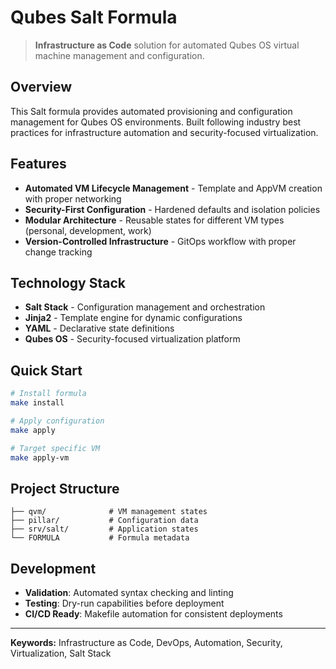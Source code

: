 # Qubes Salt Formula

> **Infrastructure as Code** solution for automated Qubes OS virtual machine management and configuration.

## Overview

This Salt formula provides automated provisioning and configuration management for Qubes OS environments. Built following industry best practices for infrastructure automation and security-focused virtualization.

## Features

- **Automated VM Lifecycle Management** - Template and AppVM creation with proper networking
- **Security-First Configuration** - Hardened defaults and isolation policies  
- **Modular Architecture** - Reusable states for different VM types (personal, development, work)
- **Version-Controlled Infrastructure** - GitOps workflow with proper change tracking

## Technology Stack

- **Salt Stack** - Configuration management and orchestration
- **Jinja2** - Template engine for dynamic configurations
- **YAML** - Declarative state definitions
- **Qubes OS** - Security-focused virtualization platform

## Quick Start

```bash
# Install formula
make install

# Apply configuration
make apply

# Target specific VM
make apply-vm
```

## Project Structure

```
├── qvm/              # VM management states
├── pillar/           # Configuration data
├── srv/salt/         # Application states  
└── FORMULA           # Formula metadata
```

## Development

- **Validation**: Automated syntax checking and linting
- **Testing**: Dry-run capabilities before deployment
- **CI/CD Ready**: Makefile automation for consistent deployments

---

**Keywords:** Infrastructure as Code, DevOps, Automation, Security, Virtualization, Salt Stack